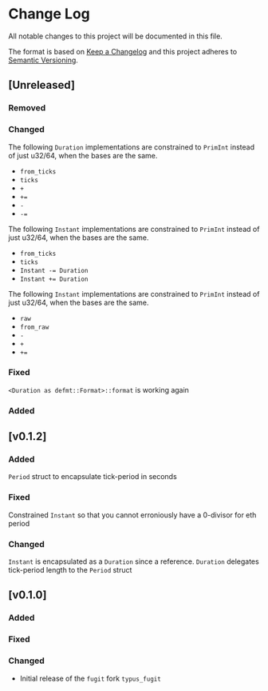 # Change Log

All notable changes to this project will be documented in this file.

The format is based on [Keep a Changelog](http://keepachangelog.com/)
and this project adheres to [Semantic Versioning](http://semver.org/).

## [Unreleased]

### Removed

### Changed

The following `Duration` implementations are constrained to `PrimInt` instead of just u32/64,
when the bases are the same.

- `from_ticks`
- `ticks`
- `+`
- `+=`
- `-`
- `-=`

The following `Instant` implementations are constrained to `PrimInt` instead of just u32/64,
when the bases are the same.

- `from_ticks`
- `ticks`
- `Instant -= Duration`
- `Instant += Duration`

The following `Instant` implementations are constrained to `PrimInt` instead of just u32/64,
when the bases are the same.

- `raw`
- `from_raw`
- `-`
- `+`
- `+=`

### Fixed

`<Duration as defmt::Format>::format` is working again

### Added

## [v0.1.2]

### Added

`Period` struct to encapsulate tick-period in seconds

### Fixed

Constrained `Instant` so that you cannot erroniously have a 0-divisor for eth period

### Changed

`Instant` is encapsulated as a `Duration` since a reference.
`Duration` delegates tick-period length to the `Period` struct

## [v0.1.0]

### Added

### Fixed

### Changed

- Initial release of the `fugit` fork `typus_fugit`

